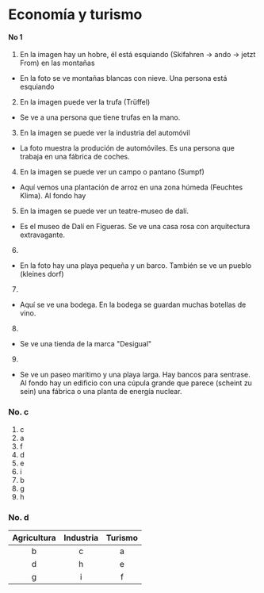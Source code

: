 # Economía y turismo
#### No 1
1. En la imagen hay un hobre, él está esquiando (Skifahren -> ando -> jetzt From) en las montañas
- En la foto se ve montañas blancas con nieve. Una persona está esquiando

2. En la imagen puede ver la trufa (Trüffel)
- Se ve a una persona que tiene trufas en la mano.
3. En la imagen se puede ver la industria del automóvil  
- La foto muestra la produción de automóviles. Es una persona que trabaja en una fábrica de coches.
4. En la imagen se puede ver un campo o pantano (Sumpf)
- Aquí vemos una plantación de arroz en una zona húmeda (Feuchtes Klima). Al fondo hay  
5. En la imagen se puede ver un teatre-museo de dalí.
- Es el museo de Dalí en Figueras. Se ve una casa rosa con arquitectura extravagante. 

6. 
- En la foto hay una playa pequeña y un barco. También se ve un pueblo (kleines dorf)
7.
- Aquí se ve una bodega. En la bodega se guardan muchas botellas de vino. 
8. 
- Se ve una tienda de la marca "Desigual"
9. 
- Se ve un paseo marítimo y una playa larga. Hay bancos para sentrase. Al fondo hay un edificio con una cúpula grande que parece (scheint zu sein) una fábrica o una planta de energía nuclear. 

### No. c
1. c
2. a
3. f
4. d
5. e
6. i
7. b
8. g
9. h 

### No. d
|Agricultura|Industria|Turismo|
|:---------:|:-------:|:-----:|
|b          |c        |a      |
|d          |h        |e      |
|g          |i        |f      |